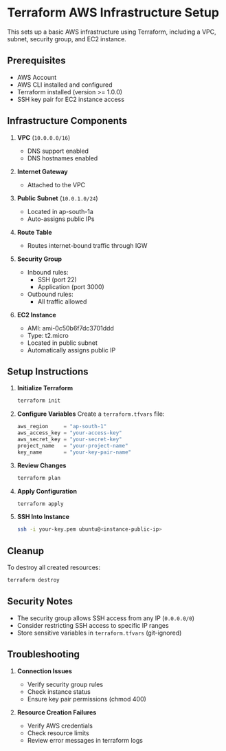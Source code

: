 # Terraform AWS Infrastructure Setup

This sets up a basic AWS infrastructure using Terraform, including a VPC, subnet, security group, and EC2 instance.

## Prerequisites

- AWS Account
- AWS CLI installed and configured
- Terraform installed (version >= 1.0.0)
- SSH key pair for EC2 instance access


## Infrastructure Components

1. **VPC** (`10.0.0.0/16`)
   - DNS support enabled
   - DNS hostnames enabled

2. **Internet Gateway**
   - Attached to the VPC

3. **Public Subnet** (`10.0.1.0/24`)
   - Located in ap-south-1a
   - Auto-assigns public IPs

4. **Route Table**
   - Routes internet-bound traffic through IGW

5. **Security Group**
   - Inbound rules:
     - SSH (port 22)
     - Application (port 3000)
   - Outbound rules:
     - All traffic allowed

6. **EC2 Instance**
   - AMI: ami-0c50b6f7dc3701ddd
   - Type: t2.micro
   - Located in public subnet
   - Automatically assigns public IP

## Setup Instructions

1. **Initialize Terraform**
   ```bash
   terraform init
   ```

2. **Configure Variables**
   Create a `terraform.tfvars` file:
   ```terraform
   aws_region     = "ap-south-1"
   aws_access_key = "your-access-key"
   aws_secret_key = "your-secret-key"
   project_name   = "your-project-name"
   key_name       = "your-key-pair-name"
   ```

3. **Review Changes**
   ```bash
   terraform plan
   ```

4. **Apply Configuration**
   ```bash
   terraform apply
   ```

5. **SSH Into Instance**
   ```bash
   ssh -i your-key.pem ubuntu@<instance-public-ip>
   ```

## Cleanup

To destroy all created resources:
```bash
terraform destroy
```

## Security Notes

- The security group allows SSH access from any IP (`0.0.0.0/0`)
- Consider restricting SSH access to specific IP ranges
- Store sensitive variables in `terraform.tfvars` (git-ignored)

## Troubleshooting

1. **Connection Issues**
   - Verify security group rules
   - Check instance status
   - Ensure key pair permissions (chmod 400)

2. **Resource Creation Failures**
   - Verify AWS credentials
   - Check resource limits
   - Review error messages in terraform logs